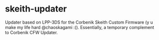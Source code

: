 # skeith-updater
Updater based on LPP-3DS for the Corbenik Skeith Custom Firmware (y u make my life hard @chaoskagami :(). Essentially, a temporary complement to Corbenik CFW Updater.
